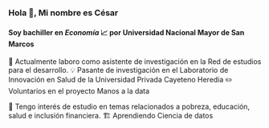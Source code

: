 ### Hola 👋, Mi nombre es César
#### Soy bachiller en *Economía* :chart_with_upwards_trend: por Universidad Nacional Mayor de San Marcos

:pushpin: Actualmente laboro como asistente de investigación en la Red de estudios para el desarrollo.
:bulb: Pasante de investigación en el Laboratorio de Innovación en Salud de la Universidad Privada Cayeteno Heredia
:pencil2: Voluntarios en el proyecto Manos a la data

:memo: Tengo interés de estudio en temas relacionados a pobreza, educación, salud e inclusión financiera.
:building_construction: Aprendiendo Ciencia de datos




